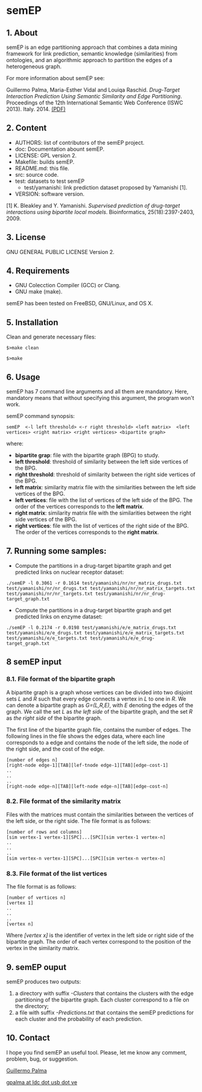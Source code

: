 # semEP

## 1.  About

semEP is an edge partitioning approach that combines
a data mining framework for link prediction, semantic knowledge
(similarities) from ontologies, and an algorithmic approach
to partition the edges of a heterogeneous graph.

For more information about semEP see:

Guillermo Palma, Maria-Esther Vidal and Louiqa Raschid.
*Drug-Target Interaction Prediction Using Semantic Similarity and Edge
Partitioning*. Proceedings of the 12th International Semantic Web
Conference (ISWC 2013). Italy. 2014. [(PDF)](http://ldc.usb.ve/~gpalma/papers/semEP-ISWC14.pdf)

## 2. Content

* AUTHORS: list of contributors of the semEP project.
* doc: Documentation abount semEP. 
* LICENSE: GPL version 2.
* Makefile: builds semEP.
* README.md: this file.
* src: source code.
* test: datasets to test semEP
  * test/yamanishi: link prediction dataset proposed by Yamanishi [1].
* VERSION: software version.
  
[1] K. Bleakley and Y. Yamanishi.
*Supervised prediction of drug-target interactions
using bipartite local models*. Bioinformatics, 25(18):2397-2403, 2009.

## 3. License

GNU GENERAL PUBLIC LICENSE Version 2.

## 4. Requirements

* GNU Colecction Compiler (GCC) or Clang.
* GNU make (make).

semEP has been tested on FreeBSD, GNU/Linux, and OS X.

## 5. Installation

Clean and generate necessary files:

`$>make clean`

`$>make`

## 6. Usage

semEP has 7 command line arguments and all them
are mandatory. Here, mandatory means that without specifying this
argument, the program won't work.

semEP command synopsis:

`semEP  <-l left threshold> <-r right threshold> <left matrix>  <left vertices> <right matrix> <right vertices> <bipartite graph>`

where:

* __bipartite grap__: file with the bipartite graph (BPG) to study.
* __left threshold__: threshold of similarity between the left side vertices of the BPG.
* __right threshold__: threshold of similarity between the right side vertices of the BPG.
* __left matrix__: similarity matrix file with the similarities between the left side vertices of the BPG.
* __left vertices__: file with the list of vertices of the left side of the BPG. The order of the vertices corresponds to the __left matrix__. 
* __right matrix__: similarity matrix file with the similarities between the right side vertices of the BPG.
* __right vertices__: file with the list of vertices of the right side of the BPG. The order of the vertices corresponds to the __right matrix__. 

## 7. Running some samples:

* Compute the partitions in a drug-target bipartite graph and get predicted links on nuclear receptor dataset:

`./semEP -l 0.3061 -r 0.1614 test/yamanishi/nr/nr_matrix_drugs.txt test/yamanishi/nr/nr_drugs.txt test/yamanishi/nr/nr_matrix_targets.txt test/yamanishi/nr/nr_targets.txt test/yamanishi/nr/nr_drug-target_graph.txt`

* Compute the partitions in a drug-target bipartite graph and get predicted links on enzyme dataset:

`./semEP -l 0.2174 -r 0.0198 test/yamanishi/e/e_matrix_drugs.txt test/yamanishi/e/e_drugs.txt test/yamanishi/e/e_matrix_targets.txt test/yamanishi/e/e_targets.txt test/yamanishi/e/e_drug-target_graph.txt`

## 8 semEP input

### 8.1. File format of the bipartite graph

A bipartite graph is a graph whose vertices can be divided into
two disjoint sets *L* and *R* such that every edge connects a
vertex in *L* to one in *R*. We can denote a bipartite graph
as *G=(L,R,E)*, with *E* denoting the edges of the graph. We call
the set *L* as *the left side* of the bipartite graph, and the set *R*
as *the right side* of the bipartite graph. 

The first line of the bipartite graph file, contains the number of edges.
The following lines in the file shows the edges data, where
each line corresponds to a edge and contains the node of the left
side, the node of the right side, and the cost of the edge.

	[number of edges n]
	[right-node edge-1][TAB][lef-tnode edge-1][TAB][edge-cost-1]
	..
	..
	..
	[right-node edge-n][TAB][left-node edge-n][TAB][edge-cost-n]

### 8.2. File format of the similarity matrix

Files with the matrices must contain the similarities between the vertices of the left side,
or the right side. The file format is as follows:

	[number of rows and columns]
	[sim vertex-1 vertex-1][SPC]...[SPC][sim vertex-1 vertex-n]
	..
	..
	..
	[sim vertex-n vertex-1][SPC]...[SPC][sim vertex-n vertex-n]

### 8.3. File format of the list vertices

The file format is as follows:

	[number of vertices n]
	[vertex 1]
	..
	..
	..
	[vertex n]

Where *[vertex x]* is the identifier of vertex in the left side or right 
side of the bipartite graph. The order of each vertex correspond to the
position of the vertex in the similarity matrix.

## 9. semEP ouput

semEP produces two outputs:

1. a directory with suffix *-Clusters* that contains the clusters with the
edge partitioning of the bipartite graph. Each cluster correspond to a file on the directory;
2. a file with suffix *-Predictions.txt* that contains the semEP predictions for each cluster
and the probability of each prediction. 

## 10. Contact

I hope you find semEP an useful tool. Please, let me know
any comment, problem, bug, or suggestion.


[Guillermo Palma](http://www.ldc.usb.ve/~gpalma)

[gpalma at ldc dot usb dot ve ](mailto:gpalma@ldc.usb.ve)




